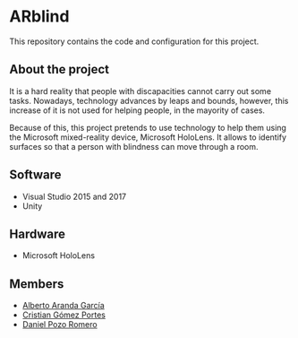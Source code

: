 # ARblind
This repository contains the code and configuration for this project.

## About the project
It is a hard reality that people with discapacities cannot carry out some tasks.
Nowadays, technology advances by leaps and bounds, however, this increase of it
is not used for helping people, in the mayority of cases.

Because of this, this project pretends to use technology to help them using
the Microsoft mixed-reality device, Microsoft HoloLens. It allows to identify
surfaces so that a person with blindness can move through a room.

## Software
* Visual Studio 2015 and 2017
* Unity

## Hardware
* Microsoft HoloLens

## Members
* [Alberto Aranda García](https://github.com/aarandag)
* [Cristian Gómez Portes](https://github.com/Cris21395)
* [Daniel Pozo Romero](https://github.com/dpozo)
